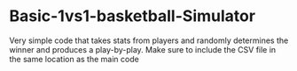 # Basic-1vs1-basketball-Simulator
Very simple code that takes stats from players and randomly determines the winner and produces a play-by-play.
Make sure to include the CSV file in the same location as the main code
